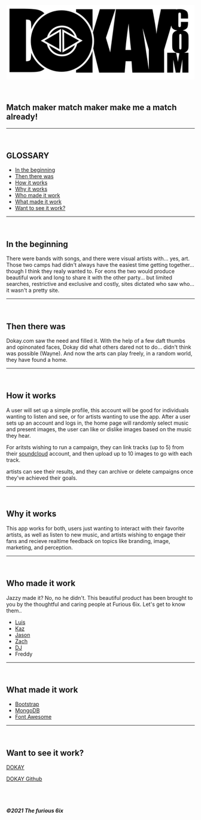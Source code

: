 ![logo](/logo/dokaylogo.png)

<BR>

## Match maker match maker make me a match already!

---

<br>

## GLOSSARY

- [In the beginning](##In-the-beginning)
- [Then there was](#then-there-was)
- [How it works](#how-it-works)
- [Why it works](#why-it-works)
- [Who made it work](#who-made-it-work)
- [What made it work](#what-made-it-work)
- [Want to see it work?](#want-to-see-it-work?)

---

<br>

## In the beginning

There were bands with songs, and there were visual artists with... yes, art. Those two camps had didn't always have the easiest time getting together... though I think they realy wanted to. For eons the two
would produce beautiful work and long to share it with the other party... but limited searches, restrictive and exclusive and costly, sites dictated who saw who... it wasn't a pretty site.

---

<br>

## Then there was

Dokay.com saw the need and filled it.
With the help of a few daft thumbs and opinonated faces, Dokay did what others dared not to do... didn't think was possible (Wayne). And now the arts can play freely, in a random world, they have found a home.

---

<br>

## How it works

A user will set up a simple profile, this account will be good for individuals wanting to listen and see, or for artists wanting to use the app. After a user sets up an account and logs in, the home page will randomly select music and present images, the user can like or dislike images based on the music they hear.

For aritsts wishing to run a campaign, they can link tracks (up to 5) from their [soundcloud](https://www.soundcloud.com) account, and then upload up to 10 images to go with each track.

artists can see their results, and they can archive or delete campaigns once they've achieved their goals.

---

<br>

## Why it works

This app works for both, users just wanting to interact with their favorite artists, as well as listen to new music, and artists wishing to engage their fans and recieve realtime feedback on topics like branding, image, marketing, and perception.

---

<br>

## Who made it work

Jazzy made it? No, no he didn't. This beautiful product has been brought to you by the thoughtful and caring people at Furious 6ix. Let's get to know them..

- [Luis](https://github.com/luiscabrera77)
- [Kaz](https://github.com/justbekazu)
- [Jason](https://github.com/jayeebee)
- [Zach](https://github.com/zpuckett)
- [DJ]()
- Freddy

---

<br>

## What made it work

- [Bootstrap](https://getbootstrap.com/)
- [MongoDB](https://www.mongodb.com/)
- [Font Awesome](https://fontawesome.com/)

---

<br>

## Want to see it work?

[DOKAY](www.Dokay.com)

[DOKAY Github](https://github.com/luiscabrera77/dokay.git)

<br>
<br>

##### ©2021 The furious 6ix
